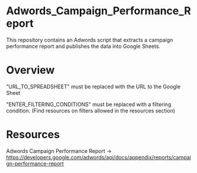 # Adwords_Campaign_Performance_Report
This repository contains an Adwords script that extracts a campaign performance report and publishes the data into Google Sheets.

# Overview
"URL_TO_SPREADSHEET" must be replaced with the URL to the Google Sheet

"ENTER_FILTERING_CONDITIONS" must be replaced with a filtering condition. (Find resources on filters allowed in the resources section)

# Resources

Adwords Campaign Performance Report -> https://developers.google.com/adwords/api/docs/appendix/reports/campaign-performance-report
